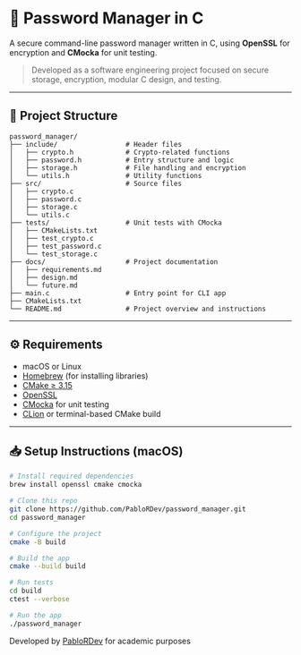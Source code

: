 # 🔐 Password Manager in C

A secure command-line password manager written in C, using **OpenSSL** for encryption and **CMocka** for unit testing.

> Developed as a software engineering project focused on secure storage, encryption, modular C design, and testing.

---

## 📁 Project Structure

```text
password_manager/
├── include/                 # Header files
│   ├── crypto.h             # Crypto-related functions
│   ├── password.h           # Entry structure and logic
│   ├── storage.h            # File handling and encryption
│   └── utils.h              # Utility functions
├── src/                     # Source files
│   ├── crypto.c
│   ├── password.c
│   ├── storage.c
│   └── utils.c
├── tests/                   # Unit tests with CMocka
│   ├── CMakeLists.txt
│   ├── test_crypto.c
│   ├── test_password.c
│   └── test_storage.c
├── docs/                    # Project documentation
│   ├── requirements.md
│   ├── design.md
│   └── future.md
├── main.c                   # Entry point for CLI app
├── CMakeLists.txt
└── README.md                # Project overview and instructions
```

---

## ⚙️ Requirements

- macOS or Linux
- [Homebrew](https://brew.sh) (for installing libraries)
- [CMake ≥ 3.15](https://cmake.org/)
- [OpenSSL](https://www.openssl.org/)
- [CMocka](https://cmocka.org/) for unit testing
- [CLion](https://www.jetbrains.com/clion/) or terminal-based CMake build

---

## 📥 Setup Instructions (macOS)

```bash
# Install required dependencies
brew install openssl cmake cmocka

# Clone this repo
git clone https://github.com/PabloRDev/password_manager.git
cd password_manager

# Configure the project
cmake -B build

# Build the app
cmake --build build

# Run tests
cd build
ctest --verbose

# Run the app
./password_manager
```

Developed by [PabloRDev](https://github.com/PabloRDev)  for academic purposes